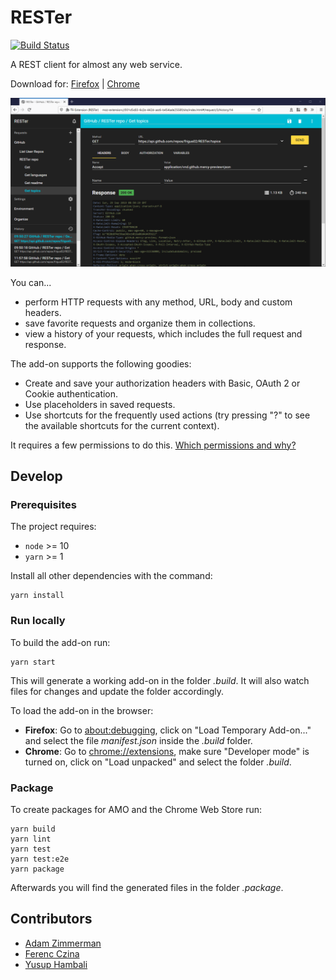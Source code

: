 # RESTer

[![Build Status](https://travis-ci.com/frigus02/RESTer.svg?branch=master)](https://travis-ci.com/frigus02/RESTer)

A REST client for almost any web service.

Download for: [Firefox](https://addons.mozilla.org/firefox/addon/rester) | [Chrome](https://chrome.google.com/webstore/detail/rester/eejfoncpjfgmeleakejdcanedmefagga)

![](docs/preview.png)

You can...

-   perform HTTP requests with any method, URL, body and custom headers.
-   save favorite requests and organize them in collections.
-   view a history of your requests, which includes the full request and response.

The add-on supports the following goodies:

-   Create and save your authorization headers with Basic, OAuth 2 or Cookie authentication.
-   Use placeholders in saved requests.
-   Use shortcuts for the frequently used actions (try pressing "?" to see the available shortcuts for the current context).

It requires a few permissions to do this. [Which permissions and why?](./docs/permissions.md)

## Develop

### Prerequisites

The project requires:

-   `node` >= 10
-   `yarn` >= 1

Install all other dependencies with the command:

```command
yarn install
```

### Run locally

To build the add-on run:

```command
yarn start
```

This will generate a working add-on in the folder _.build_. It will also watch files for changes and update the folder accordingly.

To load the add-on in the browser:

-   **Firefox**: Go to [about:debugging](about:debugging), click on "Load Temporary Add-on..." and select the file _manifest.json_ inside the _.build_ folder.
-   **Chrome**: Go to [chrome://extensions](chrome://extensions), make sure "Developer mode" is turned on, click on "Load unpacked" and select the folder _.build_.

### Package

To create packages for AMO and the Chrome Web Store run:

```command
yarn build
yarn lint
yarn test
yarn test:e2e
yarn package
```

Afterwards you will find the generated files in the folder _.package_.

## Contributors

-   [Adam Zimmerman](https://github.com/AdamZ)
-   [Ferenc Czina](https://github.com/fricci)
-   [Yusup Hambali](https://github.com/sup-ham)
